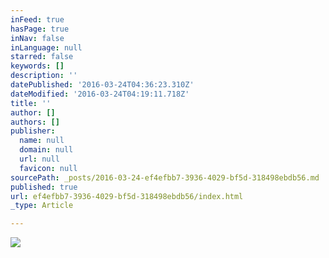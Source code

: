 ```yaml
---
inFeed: true
hasPage: true
inNav: false
inLanguage: null
starred: false
keywords: []
description: ''
datePublished: '2016-03-24T04:36:23.310Z'
dateModified: '2016-03-24T04:19:11.718Z'
title: ''
author: []
authors: []
publisher:
  name: null
  domain: null
  url: null
  favicon: null
sourcePath: _posts/2016-03-24-ef4efbb7-3936-4029-bf5d-318498ebdb56.md
published: true
url: ef4efbb7-3936-4029-bf5d-318498ebdb56/index.html
_type: Article

---
```

![](https://the-grid-user-content.s3-us-west-2.amazonaws.com/75d477da-9ac7-4cc2-a221-ea5d333f453f.jpg)
